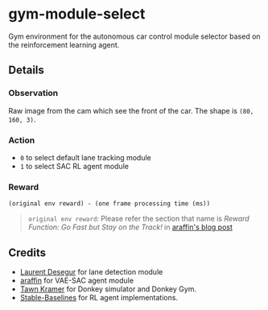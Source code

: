 # gym-module-select

Gym environment for the autonomous car control module selector based on the reinforcement learning agent.

## Details

### Observation

Raw image from the cam which see the front of the car. The shape is `(80, 160, 3)`.

### Action

* `0` to select default lane tracking module
* `1` to select SAC RL agent module

### Reward

`(original env reward) - (one frame processing time (ms))`

> `original env reward`: Please refer the section that name is _Reward Function: Go Fast but Stay on the Track!_ in [araffin's blog post](https://towardsdatascience.com/learning-to-drive-smoothly-in-minutes-450a7cdb35f4)

## Credits

- [Laurent Desegur](https://medium.com/@ldesegur/a-lane-detection-approach-for-self-driving-vehicles-c5ae1679f7ee) for lane detection module
- [araffin](https://github.com/araffin/learning-to-drive-in-5-minutes) for VAE-SAC agent module
- [Tawn Kramer](https://github.com/tawnkramer) for Donkey simulator and Donkey Gym.
- [Stable-Baselines](https://github.com/hill-a/stable-baselines) for RL agent implementations.

